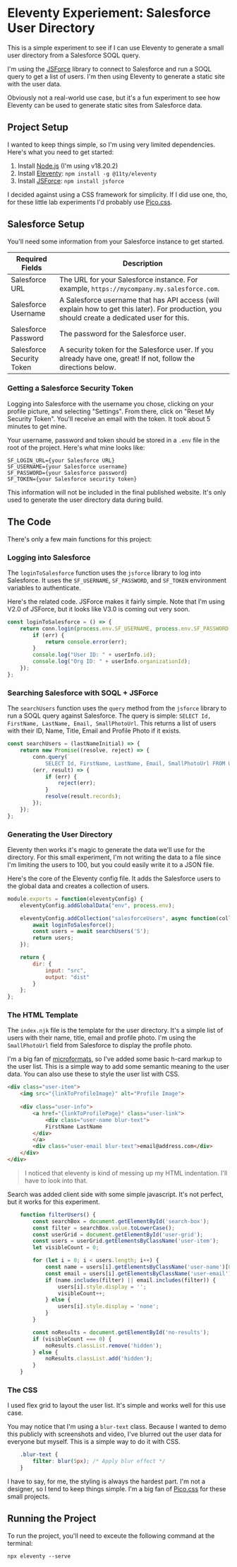 # Eleventy Experiement: Salesforce User Directory
This is a simple experiment to see if I can use Eleventy to generate a small user directory from a Salesforce SOQL query.

I'm using the [JSForce](https://jsforce.github.io/) library to connect to Salesforce and run a SOQL query to get a list of users. I'm then using Eleventy to generate a static site with the user data.

Obviously not a real-world use case, but it's a fun experiment to see how Eleventy can be used to generate static sites from Salesforce data.

## Project Setup
I wanted to keep things simple, so I'm using very limited dependencies. Here's what you need to get started:

1. Install [Node.js](https://nodejs.org/) (I'm using v18.20.2)
2. Install [Eleventy](https://www.11ty.dev/): `npm install -g @11ty/eleventy`
3. Install [JSForce](https://github.com/jsforce/jsforce/tree/3.0): `npm install jsforce`

I decided against using a CSS framework for simplicity. If I did use one, tho, for these little lab experiments I'd probably use [Pico.css](https://picocss.com/).

## Salesforce Setup
You'll need some information from your Salesforce instance to get started.

| Required Fields | Description |
|-----------------|-------------|
|Salesforce URL | The URL for your Salesforce instance. For example, `https://mycompany.my.salesforce.com`. |
|Salesforce Username | A Salesforce username that has API access (will explain how to get this later). For production, you should create a dedicated user for this. |
|Salesforce Password | The password for the Salesforce user. |
|Salesforce Security Token | A security token for the Salesforce user. If you already have one, great! If not, follow the directions below. |

### Getting a Salesforce Security Token
Logging into Salesforce with the username you chose, clicking on your profile picture, and selecting "Settings". From there, click on "Reset My Security Token". You'll receive an email with the token. It took about 5 minutes to get mine.

Your username, password and token should be stored in a `.env` file in the root of the project. Here's what mine looks like:

```
SF_LOGIN_URL={your Salesforce URL}
SF_USERNAME={your Salesforce username}
SF_PASSWORD={your Salesforce password}
SF_TOKEN={your Salesforce security token}
```

This information will not be included in the final published website. It's only used to generate the user directory data during build.

## The Code
There's only a few main functions for this project:

### Logging into Salesforce
The `loginToSalesforce` function uses the `jsforce` library to log into Salesforce. It uses the `SF_USERNAME`, `SF_PASSWORD`, and `SF_TOKEN` environment variables to authenticate.

Here's the related code. JSForce makes it fairly simple. Note that I'm using V2.0 of JSForce, but it looks like V3.0 is coming out very soon.

```javascript
const loginToSalesforce = () => {
    return conn.login(process.env.SF_USERNAME, process.env.SF_PASSWORD + process.env.SF_TOKEN, (err, userInfo) => {
        if (err) {
            return console.error(err);
        }
        console.log("User ID: " + userInfo.id);
        console.log("Org ID: " + userInfo.organizationId);
    });
};
```

### Searching Salesforce with SOQL + JSForce
The `searchUsers` function uses the `query` method from the `jsforce` library to run a SOQL query against Salesforce. The query is simple: `SELECT Id, FirstName, LastName, Email, SmallPhotoUrl`. This returns a list of users with their ID, Name, Title, Email and Profile Photo if it exists.

```javascript
const searchUsers = (lastNameInitial) => {
    return new Promise((resolve, reject) => {
        conn.query(`
            SELECT Id, FirstName, LastName, Email, SmallPhotoUrl FROM User LIMIT 100`, 
        (err, result) => {
            if (err) {
                reject(err);
            }
            resolve(result.records);
        });
    });
};
```

### Generating the User Directory
Eleventy then works it's magic to generate the data we'll use for the directory. For this small experiment, I'm not writing the data to a file since I'm limiting the users to 100, but you could easily write it to a JSON file.

Here's the core of the Eleventy config file. It adds the Salesforce users to the global data and creates a collection of users.

```javascript
module.exports = function(eleventyConfig) {
    eleventyConfig.addGlobalData("env", process.env);

    eleventyConfig.addCollection("salesforceUsers", async function(collectionApi) {
        await loginToSalesforce();
        const users = await searchUsers('S');
        return users;
    });

    return {
        dir: {
            input: "src",
            output: "dist"
        }
    };
};
```

### The HTML Template
The `index.njk` file is the template for the user directory. It's a simple list of users with their name, title, email and profile photo. I'm using the `SmallPhotoUrl` field from Salesforce to display the profile photo.

I'm a big fan of [microformats](https://developer.mozilla.org/en-US/docs/Web/HTML/microformats), so I've added some basic h-card markup to the user list. This is a simple way to add some semantic meaning to the user data. You can also use these to style the user list with CSS.

```html
<div class="user-item">
    <img src="{linkToProfileImage}" alt="Profile Image">
    
    <div class="user-info">
        <a href="{linkToProfilePage}" class="user-link">
            <div class="user-name blur-text">
            FirstName LastName
        </div>
        </a>
        <div class="user-email blur-text">email@address.com</div>
    </div>
</div>
```
> I noticed that eleventy is kind of messing up my HTML indentation. I'll have to look into that.

Search was added client side with some simple javascript. It's not perfect, but it works for this experiment.

```javascript
    function filterUsers() {
        const searchBox = document.getElementById('search-box');
        const filter = searchBox.value.toLowerCase();
        const userGrid = document.getElementById('user-grid');
        const users = userGrid.getElementsByClassName('user-item');
        let visibleCount = 0;

        for (let i = 0; i < users.length; i++) {
            const name = users[i].getElementsByClassName('user-name')[0].textContent.toLowerCase();
            const email = users[i].getElementsByClassName('user-email')[0].textContent.toLowerCase();
            if (name.includes(filter) || email.includes(filter)) {
                users[i].style.display = '';
                visibleCount++;
            } else {
                users[i].style.display = 'none';
            }
        }

        const noResults = document.getElementById('no-results');
        if (visibleCount === 0) {
            noResults.classList.remove('hidden');
        } else {
            noResults.classList.add('hidden');
        }
    }
```

### The CSS
I used flex grid to layout the user list. It's simple and works well for this use case.

You may notice that I'm using a `blur-text` class. Because I wanted to demo this publicly with screenshots and video, I've blurred out the user data for everyone but myself. This is a simple way to do it with CSS.

```css
    .blur-text {
        filter: blur(5px); /* Apply blur effect */
    }
```

I have to say, for me, the styling is always the hardest part. I'm not a designer, so I tend to keep things simple. I'm a big fan of [Pico.css](https://picocss.com/) for these small projects.

## Running the Project
To run the project, you'll need to exceute the following command at the terminal:

```
npx eleventy --serve
```

